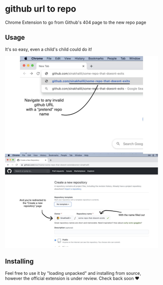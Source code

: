 # github url to repo
Chrome Extension to go from Github's 404 page to the new repo page

## Usage

It's so easy, even a child's child could do it!

![screenshot 1](./chrome1.jpg)
![screenshot 2](./chrome2.jpg)

## Installing

Feel free to use it by "loading unpacked" and installing from source,
however the official extension is under review. Check back soon :heart:
